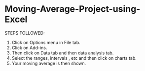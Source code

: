 # Moving-Average-Project-using-Excel
STEPS FOLLOWED:
1. Click on Options menu in File tab.
2. Click on Add-ins.
3. Then click on Data tab and then data analysis tab.
4. Select the ranges, intervals , etc and then click on charts tab.
5. Your moving average is then shown.
